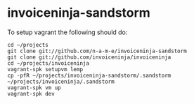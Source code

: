 # invoiceninja-sandstorm

To setup vagrant the following should do:

    cd ~/projects
    git clone git://github.com/n-a-m-e/invoiceninja-sandstorm
    git clone git://github.com/invoiceninja/invoiceninja
    cd ~/projects/invoiceninja
    vagrant-spk setupvm lemp
    cp -pfR ~/projects/invoiceninja-sandstorm/.sandstorm ~/projects/invoiceninja/.sandstorm
    vagrant-spk vm up
    vagrant-spk dev
